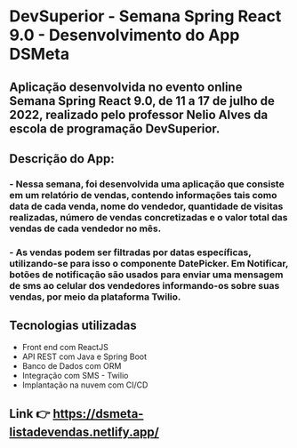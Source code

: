# DevSuperior - Semana Spring React 9.0 - Desenvolvimento do App DSMeta

## Aplicação desenvolvida no evento online Semana Spring React 9.0, de 11 a 17 de julho de 2022, realizado pelo professor Nelio Alves da escola de programação DevSuperior.

>

## Descrição do App:

### - Nessa semana, foi desenvolvida uma aplicação que consiste em um relatório de vendas, contendo informações tais como data de cada venda, nome do vendedor, quantidade de visitas realizadas, número de vendas concretizadas e o valor total das vendas de cada vendedor no mês.

### - As vendas podem ser filtradas por datas específicas, utilizando-se para isso o componente DatePicker. Em Notificar, botões de notificação são usados para enviar uma mensagem de sms ao celular dos vendedores informando-os sobre suas vendas, por meio da plataforma Twilio.

## Tecnologias utilizadas
- Front end com ReactJS
- API REST com Java e Spring Boot
- Banco de Dados com ORM
- Integração com SMS - Twilio
- Implantação na nuvem com CI/CD



## Link 👉 https://dsmeta-listadevendas.netlify.app/
